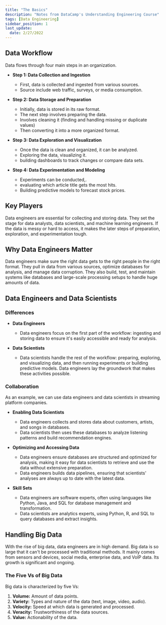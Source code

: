 ```yaml
---
title: "The Basics"
description: "Notes from DataCamp's Understanding Engineering Course"
tags: [Data Engineering]
sidebar_position: 1
last_update:
  date: 2/27/2022
---
```



## Data Workflow

Data flows through four main steps in an organization.

- **Step 1: Data Collection and Ingestion**

    - First, data is collected and ingested from various sources.
    - Source include web traffic, surveys, or media consumption.

- **Step 2: Data Storage and Preparation**

    - Initially, data is stored in its raw format. 
    - The next step involves preparing the data.
    - Involves cleaning it (finding and handling missing or duplicate values) 
    - Then converting it into a more organized format.

- **Step 3: Data Exploration and Visualization**

    - Once the data is clean and organized, it can be analyzed. 
    - Exploring the data, visualizing it.
    - building dashboards to track changes or compare data sets.

- **Step 4: Data Experimentation and Modeling**

    - Experiments can be conducted,.
    - evaluating which article title gets the most hits.
    - Building predictive models to forecast stock prices.

## Key Players

Data engineers are essential for collecting and storing data. They set the stage for data analysts, data scientists, and machine learning engineers. If the data is messy or hard to access, it makes the later steps of preparation, exploration, and experimentation tough.

## Why Data Engineers Matter

Data engineers make sure the right data gets to the right people in the right format. They pull in data from various sources, optimize databases for analysis, and manage data corruption. They also build, test, and maintain systems like databases and large-scale processing setups to handle huge amounts of data.

## Data Engineers and Data Scientists 

### Differences 

- **Data Engineers**
    
    - Data engineers focus on the first part of the workflow: ingesting and storing data to ensure it's easily accessible and ready for analysis.

- **Data Scientists**
    
    - Data scientists handle the rest of the workflow: preparing, exploring, and visualizing data, and then running experiments or building predictive models. Data engineers lay the groundwork that makes these activities possible.

### Collaboration 

As an example, we can use data engineers and data scientists in streaming platform companies.

- **Enabling Data Scientists**

    - Data engineers collects and stores data about customers, artists, and songs in databases. 
    - Data scientists then uses these databases to analyze listening patterns and build recommendation engines.

- **Optimizing and Accessing Data**

    - Data engineers ensure databases are structured and optimized for analysis, making it easy for data scientists to retrieve and use the data without extensive preparation. 
    - Data engineers builds data pipelines, ensuring that scientists' analyses are always up to date with the latest data.

- **Skill Sets**

    - Data engineers are software experts, often using languages like Python, Java, and SQL for database management and transformation. 
    - Data scientists are analytics experts, using Python, R, and SQL to query databases and extract insights.



## Handling Big Data

With the rise of big data, data engineers are in high demand. Big data is so large that it can't be processed with traditional methods. It mainly comes from sensors and devices, social media, enterprise data, and VoIP data. Its growth is significant and ongoing.

### The Five Vs of Big Data

Big data is characterized by five Vs:

1. **Volume:** Amount of data points.
2. **Variety:** Types and nature of the data (text, image, video, audio).
3. **Velocity:** Speed at which data is generated and processed.
4. **Veracity:** Trustworthiness of the data sources.
5. **Value:** Actionability of the data.


